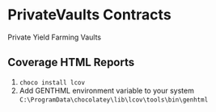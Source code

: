 # PrivateVaults Contracts
Private Yield Farming Vaults


## Coverage HTML Reports
1. `choco install lcov`
2. Add GENTHML environment variable to your system `C:\ProgramData\chocolatey\lib\lcov\tools\bin\genhtml`